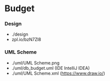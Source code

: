 # Budget
### Design
- ./design
- zpl.io/bzN7Zl8

### UML Scheme
- ./uml/UML Scheme.png
- ./uml/db_budget.uml (IDE IntelliJ IDEA)
- ./uml/UML Scheme.xml (https://www.draw.io/)
